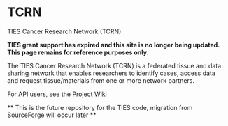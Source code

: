 # TCRN
TIES Cancer Research Network (TCRN)

**TIES grant support has expired and this site is no longer being updated. This page remains for reference purposes only.**

The TIES Cancer Research Network (TCRN) is a federated tissue and data sharing network that enables researchers to identify cases, access data and request tissue/materials from one or more network partners.

For API users, see the [Project Wiki](https://github.com/dbmi-pitt/TCRN/wiki)

** This is the future repository for the TIES code, migration from SourceForge will occur later **
